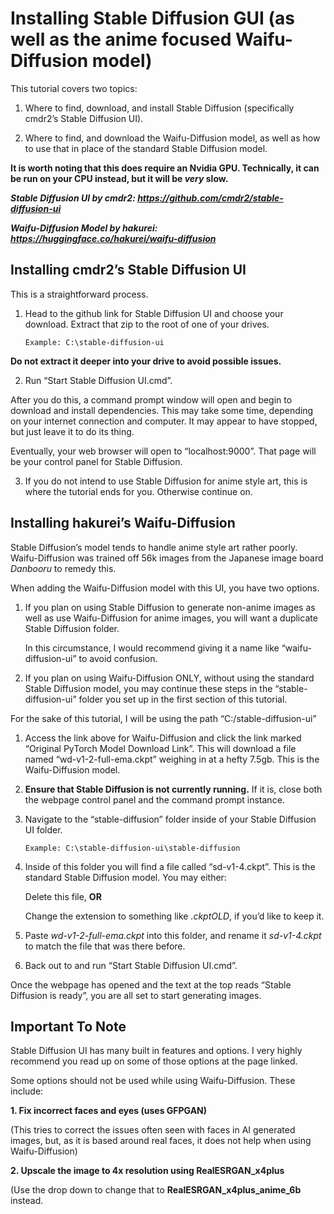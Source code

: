 # Installing Stable Diffusion GUI (as well as the anime focused Waifu-Diffusion model)
This tutorial covers two topics: 
1.	Where to find, download, and install Stable Diffusion (specifically cmdr2’s Stable Diffusion UI).

2.	Where to find, and download the Waifu-Diffusion model, as well as how to use that in place of the standard Stable Diffusion model.

<b>It is worth noting that this does require an Nvidia GPU. Technically, it can be run on your CPU instead, but it will be *very* slow.</b>

<b><i>Stable Diffusion UI by cmdr2: https://github.com/cmdr2/stable-diffusion-ui

Waifu-Diffusion Model by hakurei: https://huggingface.co/hakurei/waifu-diffusion</i></b>

## Installing cmdr2’s Stable Diffusion UI
This is a straightforward process. 

1.	Head to the github link for Stable Diffusion UI and choose your download. Extract that zip to the root of one of your drives. 

        Example: C:\stable-diffusion-ui 

<b>Do not extract it deeper into your drive to avoid possible issues.</b>

2.	Run “Start Stable Diffusion UI.cmd”.

After you do this, a command prompt window will open and begin to download and install dependencies. This may take some time, depending on your internet connection and computer. It may appear to have stopped, but just leave it to do its thing. 

Eventually, your web browser will open to “localhost:9000”. That page will be your control panel for Stable Diffusion. 

3.	If you do not intend to use Stable Diffusion for anime style art, this is where the tutorial ends for you. Otherwise continue on.



## Installing hakurei’s Waifu-Diffusion
Stable Diffusion’s model tends to handle anime style art rather poorly. Waifu-Diffusion was trained off 56k images from the Japanese image board <i>Danbooru</i> to remedy this. 

When adding the Waifu-Diffusion model with this UI, you have two options.

1.	If you plan on using Stable Diffusion to generate non-anime images as well as use Waifu-Diffusion for anime images, you will want a duplicate Stable Diffusion folder. 

       In this circumstance, I would recommend giving it a name like “waifu-diffusion-ui” to avoid confusion. 

2.	If you plan on using Waifu-Diffusion ONLY, without using the standard Stable Diffusion model, you may continue these steps in the “stable-diffusion-ui” folder you set up in the first section of this tutorial.

For the sake of this tutorial, I will be using the path “C:/stable-diffusion-ui”

1.	Access the link above for Waifu-Diffusion and click the link marked “Original PyTorch Model Download Link”. 
This will download a file named “wd-v1-2-full-ema.ckpt” weighing in at a hefty 7.5gb. This is the Waifu-Diffusion model.

2.	<b>Ensure that Stable Diffusion is not currently running.</b> If it is, close both the webpage control panel and the command prompt instance.

3.	Navigate to the “stable-diffusion” folder inside of your Stable Diffusion UI folder.

        Example: C:\stable-diffusion-ui\stable-diffusion

4.	Inside of this folder you will find a file called “sd-v1-4.ckpt”. This is the standard Stable Diffusion model. You may either:

       Delete this file, <b>OR</b>

       Change the extension to something like <i>.ckptOLD</i>, if you’d like to keep it.

5.	Paste <i>wd-v1-2-full-ema.ckpt</i> into this folder, and rename it <i>sd-v1-4.ckpt</i> to match the file that was there before.

6.	Back out to <stable-diffusion-ui> and run “Start Stable Diffusion UI.cmd”.

Once the webpage has opened and the text at the top reads “Stable Diffusion is ready”, you are all set to start generating images. 

## Important To Note
Stable Diffusion UI has many built in features and options. I very highly recommend you read up on some of those options at the page linked. 

Some options should not be used while using Waifu-Diffusion. These include:

<b>1. Fix incorrect faces and eyes (uses GFPGAN)</b> 

   (This tries to correct the issues often seen with faces in AI generated images, but, as it is based around real faces, it does not help when using Waifu-Diffusion)

<b>2. Upscale the image to 4x resolution using RealESRGAN_x4plus</b> 

   (Use the drop down to change that to <b>RealESRGAN_x4plus_anime_6b</b> instead.


